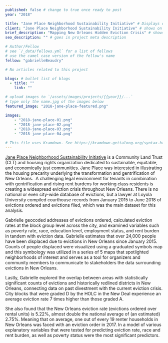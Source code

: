 ```yaml
---
published: false # change to true once ready to post
year: "2018"

title: "Jane Place Neighborhood Sustainability Initiative" # Displays on the project post page
client: "Jane Place Neighborhood Sustainability Initiative" # shows on the project card
brief_description: "Mapping New Orleans Hidden Eviction Crisis" # shows on the project card
seo_description: "" # goes in project meta description

# Author/Fellow
# see `/_data/fellows.yml` for a list of fellows
# use the camel case version of the fellow's name
fellow: "gabrielleBeaudry"

# No articles related to this project

blogs: # bullet list of blogs
  - title: ""
    link: ""

# upload images to `/assets/images/projects/{{year}}/...`
# type only the name.jpg of the images below
featured_image: "2018-jane-place-featured.png"

images:
    - "2018-jane-place-01.png"
    - "2018-jane-place-02.png"
    - "2018-jane-place-03.png"
    - "2018-jane-place-04.png"

# This file uses Kramdown. See https://kramdown.gettalong.org/syntax.html for syntax
---
```

[Jane Place Neighborhood Sustainability Initiative](http://jpnsi.org/) is a Community Land Trust (CLT) and housing rights organization dedicated to sustainable, equitable, and economically just communities. Jane Place was interested in illustrating the housing precarity underlying the transformation and gentrification of New Orleans.  A challenging legal environment for tenants in combination with gentrification and rising rent burdens for working class residents is creating a widespread eviction crisis throughout New Orleans. There is no national or even city-wide database of evictions, but a lawyer at Loyola University compiled courthouse records from January 2015 to June 2018 of evictions ordered and evictions filed, which was the main dataset for this analysis.

Gabrielle geocoded addresses of evictions ordered, calculated eviction rates at the block group level across the city, and examined variables such as poverty rate, race, education level, employment status, and rent burden in tandem with eviction data. Gabrielle estimates that over 24,000 people have been displaced due to evictions in New Orleans since January 2015. Counts of people displaced were visualized using a graduated symbols map and this symbology was utilized in a series of 5 maps that spotlighted neighborhoods of interest and serves as a tool for organizers and community members to communicate to stakeholders the data surrounding evictions in New Orleans.

Lastly, Gabrielle explored the overlap between areas with statistically significant counts of evictions and historically redlined districts in New Orleans, connecting data on past divestment with the current eviction crisis. City blocks that were graded D by the HOLC in the New Deal experience an average eviction rate 7 times higher than those graded A.

She also found that the New Orleans eviction rate (evictions ordered over rental units) is 5.22%, almost double the national average of (an estimated) 2.75%. Meaning that on average, one out of every 19 renter households in New Orleans was faced with an eviction order in 2017. In a model of various explanatory variables that were tested for predicting eviction rate, race and rent burden, as well as poverty status were the most significant predictors.

